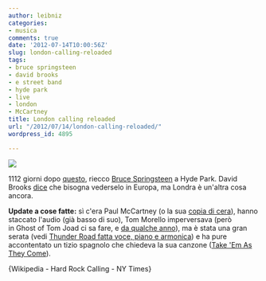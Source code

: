 ```yaml
---
author: leibniz
categories:
- musica
comments: true
date: '2012-07-14T10:00:56Z'
slug: london-calling-reloaded
tags:
- bruce springsteen
- david brooks
- e street band
- hyde park
- live
- london
- McCartney
title: London calling reloaded
url: "/2012/07/14/london-calling-reloaded/"
wordpress_id: 4895

---
```

[![](https://leibniz.me/images/uploads/2012/07/168849b_Springsteen_LondonCalling_visore.jpeg)](https://leibniz.me/wp-content/uploads/2012/07/168849b_Springsteen_LondonCalling_visore.jpeg)

1112 giorni dopo [questo](https://en.wikipedia.org/wiki/London_Calling:_Live_in_Hyde_Park), riecco [Bruce Springsteen](https://www.hardrockcalling.co.uk/line-up/artist/bruce_springsteen_and_the_e_street_band) a Hyde Park. David Brooks [dice](https://www.nytimes.com/2012/06/26/opinion/brooks-the-power-of-the-particular.html?_r=1&pagewanted=print) che bisogna vederselo in Europa, ma Londra è un'altra cosa ancora.

**Update a cose fatte:** sì c'era Paul McCartney (o la sua [copia di cera](https://www.youtube.com/watch?v=80DzsNeNUho)), hanno staccato l'audio (già basso di suo), Tom Morello imperversava (però in Ghost of Tom Joad ci sa fare, e [da qualche anno](https://www.youtube.com/watch?v=mzRbeHyIomk&feature=related)), ma è stata una gran serata (vedi [Thunder Road fatta voce, piano e armonica](https://www.youtube.com/watch?v=-NtmjSnLqxc)) e ha pure accontentato un tizio spagnolo che chiedeva la sua canzone ([Take 'Em As They Come](https://www.youtube.com/watch?v=dfKV5cQnYdg)).

{Wikipedia - Hard Rock Calling - NY Times}
